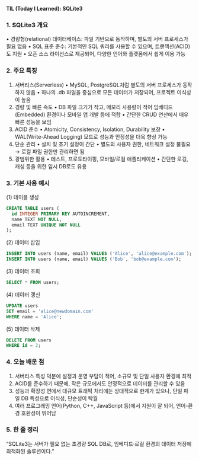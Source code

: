 **TIL (Today I Learned): SQLite3**

### 1. SQLite3 개요
•	경량형(relational) 데이터베이스: 파일 기반으로 동작하며, 별도의 서버 프로세스가 필요 없음
•	SQL 표준 준수: 기본적인 SQL 쿼리를 사용할 수 있으며, 트랜잭션(ACID)도 지원
•	오픈 소스 라이선스로 제공되어, 다양한 언어와 플랫폼에서 쉽게 이용 가능

### 2. 주요 특징
1.	서버리스(Serverless)
	•	MySQL, PostgreSQL처럼 별도의 서버 프로세스가 동작하지 않음
	•	하나의 .db 파일을 중심으로 모든 데이터가 저장되어, 프로젝트 이식성이 높음
2.	경량 및 빠른 속도
	•	DB 파일 크기가 작고, 메모리 사용량이 적어 임베디드(Embedded) 환경이나 모바일 앱 개발 등에 적합
	•	간단한 CRUD 연산에서 매우 빠른 성능을 보임
3.	ACID 준수
	•	Atomicity, Consistency, Isolation, Durability 보장
	•	WAL(Write-Ahead Logging) 모드로 성능과 안정성을 더욱 향상 가능
4.	단순 관리
	•	설치 및 초기 설정이 간단
	•	별도의 사용자 권한, 네트워크 설정 불필요 → 로컬 파일 권한만 관리하면 됨
5.	광범위한 활용
	•	테스트, 프로토타이핑, 모바일/로컬 애플리케이션
	•	간단한 로깅, 캐싱 등을 위한 임시 DB로도 유용

### 3. 기본 사용 예시


(1) 테이블 생성
```sql
CREATE TABLE users (
  id INTEGER PRIMARY KEY AUTOINCREMENT,
  name TEXT NOT NULL,
  email TEXT UNIQUE NOT NULL
);
```

(2) 데이터 삽입
```sql
INSERT INTO users (name, email) VALUES ('Alice', 'alice@example.com');
INSERT INTO users (name, email) VALUES ('Bob', 'bob@example.com');
```

(3) 데이터 조회
```sql
SELECT * FROM users;
```

(4) 데이터 갱신
```sql
UPDATE users
SET email = 'alice@newdomain.com'
WHERE name = 'Alice';
```

(5) 데이터 삭제
```sql
DELETE FROM users
WHERE id = 2;
```

### 4. 오늘 배운 점
1.	서버리스 특성 덕분에 설정과 운영 부담이 적어, 소규모 및 단일 사용자 환경에 최적
2.	ACID를 준수하기 때문에, 작은 규모에서도 안정적으로 데이터를 관리할 수 있음
3.	성능과 확장성 면에서 대규모 트래픽 처리에는 상대적으로 한계가 있으나, 단일 파일 DB 특성으로 이식성, 단순성이 탁월
4.	여러 프로그래밍 언어(Python, C++, JavaScript 등)에서 지원이 잘 되어, 언어-환경 호환성이 뛰어남

### 5. 한 줄 정리

“SQLite3는 서버가 필요 없는 초경량 SQL DB로, 임베디드·로컬 환경의 데이터 저장에 최적화된 솔루션이다.”